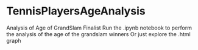# TennisPlayersAgeAnalysis
Analysis of Age of GrandSlam Finalist
Run the .ipynb notebook to perform the analysis of the age of the grandslam winners
Or just explore the .html graph
